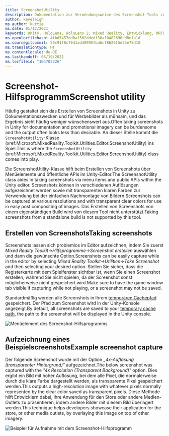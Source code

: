 ```yaml
---
title: ScreenshotUtility
description: Dokumentation zur Verwendungsweise des Screenshot-Tools in MRTKL
author: keveleigh
ms.author: kurtie
ms.date: 01/12/2021
keywords: Unity, HoloLens, HoloLens 2, Mixed Reality, Entwicklung, MRTK,
ms.openlocfilehash: 4fbd5457dd0af502ddedf30a10482690cd8e1a1d
ms.sourcegitcommit: 59c91f8c70d1ad30995fba6cf862615e25e78d10
ms.translationtype: HT
ms.contentlocale: de-DE
ms.lasthandoff: 03/19/2021
ms.locfileid: "104702226"
---
```

# <a name="screenshot-utility"></a><span data-ttu-id="44580-104">Screenshot-Hilfsprogramm</span><span class="sxs-lookup"><span data-stu-id="44580-104">Screenshot utility</span></span>

<span data-ttu-id="44580-105">Häufig gestaltet sich das Erstellen von Screenshots in Unity zu Dokumentationszwecken und für Werbebilder als mühsam, und das Ergebnis sieht häufig weniger wünschenswert aus.</span><span class="sxs-lookup"><span data-stu-id="44580-105">Often taking screenshots in Unity for documentation and promotional imagery can be burdensome and the output often looks less than desirable.</span></span> <span data-ttu-id="44580-106">An dieser Stelle kommt die `ScreenshotUtility`-Klasse (xref:Microsoft.MixedReality.Toolkit.Utilities.Editor.ScreenshotUtility) ins Spiel.</span><span class="sxs-lookup"><span data-stu-id="44580-106">This is where the `ScreenshotUtility` (xref:Microsoft.MixedReality.Toolkit.Utilities.Editor.ScreenshotUtility) class comes into play.</span></span>

<span data-ttu-id="44580-107">Die ScreenshotUtility-Klasse hilft beim Erstellen von Screenshots über Menüelemente und öffentliche APIs im Unity-Editor.</span><span class="sxs-lookup"><span data-stu-id="44580-107">The ScreenshotUtility class aides in taking screenshots via menu items and public APIs within the Unity editor.</span></span> <span data-ttu-id="44580-108">Screenshots können in verschiedenen Auflösungen aufgezeichnet werden sowie mit transparenten klaren Farben zur Verwendung bei der einfachen Nachmontage von Bildern.</span><span class="sxs-lookup"><span data-stu-id="44580-108">Screenshots can be captured at various resolutions and with transparent clear colors for use in easy post compositing of images.</span></span> <span data-ttu-id="44580-109">Das Erstellen von Screenshots von einem eigenständigen Build wird von diesem Tool nicht unterstützt.</span><span class="sxs-lookup"><span data-stu-id="44580-109">Taking screenshots from a standalone build is not supported by this tool.</span></span>

## <a name="taking-screenshots"></a><span data-ttu-id="44580-110">Erstellen von Screenshots</span><span class="sxs-lookup"><span data-stu-id="44580-110">Taking screenshots</span></span>

<span data-ttu-id="44580-111">Screenshots lassen sich problemlos im Editor aufzeichnen, indem Sie zuerst *Mixed Reality Toolkit->Hilfsprogramme->Screenshot erstellen* auswählen und dann die gewünschte Option.</span><span class="sxs-lookup"><span data-stu-id="44580-111">Screenshots can be easily capture while in the editor by selecting *Mixed Reality Toolkit->Utilities->Take Screenshot* and then selecting your desired option.</span></span> <span data-ttu-id="44580-112">Stellen Sie sicher, dass die Registerkarte mit dem Spielfenster sichtbar ist, wenn Sie einen Screenshot erstellen, während Sie nicht spielen, da der Screenshot sonst möglicherweise nicht gespeichert wird.</span><span class="sxs-lookup"><span data-stu-id="44580-112">Make sure to have the game window tab visible if capturing while not playing, or a screenshot may not be saved.</span></span>

<span data-ttu-id="44580-113">Standardmäßig werden alle Screenshots in Ihrem [temporären Cachepfad](https://docs.unity3d.com/ScriptReference/Application-temporaryCachePath.html) gespeichert. Der Pfad zum Screenshot wird in der Unity-Konsole angezeigt.</span><span class="sxs-lookup"><span data-stu-id="44580-113">By default, all screenshots are saved to your [temporary cache path](https://docs.unity3d.com/ScriptReference/Application-temporaryCachePath.html), the path to the screenshot will be displayed in the Unity console.</span></span>

![Menüelement des Screenshot-Hilfsprogramms](../images/screenshot-utility/MRTK_ScreenshotUtility_Menu_Item.png)

## <a name="example-screenshot-capture"></a><span data-ttu-id="44580-115">Aufzeichnung eines Beispielscreenshots</span><span class="sxs-lookup"><span data-stu-id="44580-115">Example screenshot capture</span></span>

<span data-ttu-id="44580-116">Der folgende Screenshot wurde mit der Option *„4x-Auflösung (transparenter Hintergrund)“* aufgezeichnet.</span><span class="sxs-lookup"><span data-stu-id="44580-116">The below screenshot was captured with the *"4x Resolution (Transparent Background)"* option.</span></span> <span data-ttu-id="44580-117">Dies ergibt ein Bild mit hoher Auflösung, bei dem alle Pixel, die normalerweise durch die klare Farbe dargestellt werden, als transparente Pixel gespeichert werden.</span><span class="sxs-lookup"><span data-stu-id="44580-117">This outputs a high-resolution image with whatever pixels normally represented by the clear color saved as transparent pixels.</span></span> <span data-ttu-id="44580-118">Diese Methode hilft Entwicklern dabei, ihre Anwendung für den Store oder andere Medien-Outlets zu präsentieren, indem andere Bilder mit diesem Bild überlagert werden.</span><span class="sxs-lookup"><span data-stu-id="44580-118">This technique helps developers showcase their application for the store, or other media outlets, by overlaying this image on top of other imagery.</span></span>

![Beispiel für Aufnahme mit dem Screenshot-Hilfsprogramm](../images/screenshot-utility/MRTK_ScreenshotUtility_Example_Capture.png)

